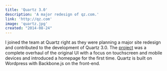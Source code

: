 ```yaml
---
title: 'Quartz 3.0'
description: 'A major redesign of qz.com.'
link: 'http://qz.com'
image: 'quartz.jpg'
created: "2014-08-24"
---
```


I joined the team at Quartz right as they were planning a major site redesign and contributed to the development of Quartz 3.0. The [project](http://qz.com/246831/quartz-has-a-new-look-and-for-the-first-time-a-homepage/
) was a complete overhaul of the original UI with a focus on touchscreen and mobile devices and introduced a homepage for the first time. Quartz is built on Wordpress with Backbone.js on the front-end.
